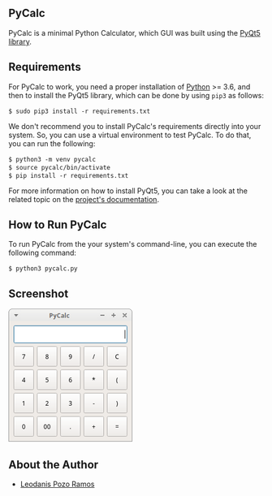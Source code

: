 ## PyCalc

PyCalc is a minimal Python Calculator, which GUI was built using the [PyQt5 library](https://www.riverbankcomputing.com/static/Docs/PyQt5/introduction.html).

## Requirements

For PyCalc to work, you need a proper installation of [Python](https://www.python.org) >= 3.6, and then to install the PyQt5 library, which can be done by using `pip3` as follows:

```console
$ sudo pip3 install -r requirements.txt
```

We don't recommend you to install PyCalc's requirements directly into your system. So, you can use a virtual environment to test PyCalc. To do that, you can run the following:

```console
$ python3 -m venv pycalc
$ source pycalc/bin/activate
$ pip install -r requirements.txt
```

For more information on how to install PyQt5, you can take a look at the related topic on the [project's documentation](https://www.riverbankcomputing.com/static/Docs/PyQt5/installation.html).

## How to Run PyCalc

To run PyCalc from the your system's command-line, you can execute the following command:

```console
$ python3 pycalc.py
```

## Screenshot

![Screenshot](screenshot.png)

## About the Author

- [Leodanis Pozo Ramos](https://lpozo.github.com/)
